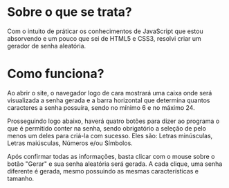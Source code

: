 # Sobre o que se trata?
Com o intuito de práticar os conhecimentos de JavaScript que estou absorvendo e um pouco que sei de HTML5 e CSS3, resolvi criar um gerador de senha aleatória.

# Como funciona?

Ao abrir o site, o navegador logo de cara mostrará uma caixa onde será visualizada a senha gerada e a barra horizontal que determina quantos caracteres a senha possuíra, sendo no mínimo 6 e no máximo 24.


Prosseguindo logo abaixo, haverá quatro botões para dizer ao programa o que é permitido conter na senha, sendo obrigatório a seleção de pelo menos um deles para criá-la com sucesso. Eles são: Letras minúsculas, Letras maiúsculas, Números e/ou Símbolos.


Após confirmar todas as informações, basta clicar com o mouse sobre o botão "Gerar" e sua senha aleatória será gerada. A cada clique, uma senha diferente é gerada, mesmo possuindo as mesmas características e tamanho.